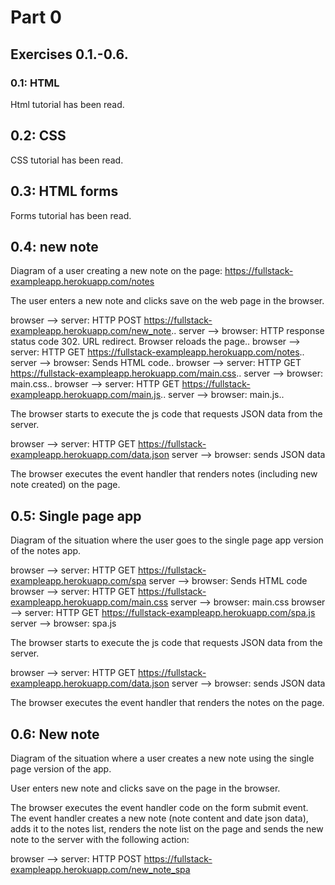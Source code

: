 # Part 0 

## Exercises 0.1.-0.6.

### 0.1: HTML
Html tutorial has been read.

## 0.2: CSS
CSS tutorial has been read.

## 0.3: HTML forms
Forms tutorial has been read.

## 0.4: new note
Diagram of a user creating a new note on the page: https://fullstack-exampleapp.herokuapp.com/notes 

The user enters a new note and clicks save on the web page in the browser.

browser --> server: HTTP POST https://fullstack-exampleapp.herokuapp.com/new_note..
server --> browser: HTTP response status code 302. URL redirect. Browser reloads the page..
browser --> server: HTTP GET https://fullstack-exampleapp.herokuapp.com/notes..
server --> browser: Sends HTML code..
browser --> server: HTTP GET https://fullstack-exampleapp.herokuapp.com/main.css..
server --> browser: main.css..
browser --> server: HTTP GET https://fullstack-exampleapp.herokuapp.com/main.js..
server --> browser: main.js..

The browser starts to execute the js code that requests JSON data from the server.

browser --> server: HTTP GET https://fullstack-exampleapp.herokuapp.com/data.json
server --> browser: sends JSON data

The browser executes the event handler that renders notes (including new note created) on the page.

## 0.5: Single page app
Diagram of the situation where the user goes to the single page app version of the notes app.

browser --> server: HTTP GET https://fullstack-exampleapp.herokuapp.com/spa
server --> browser: Sends HTML code
browser --> server: HTTP GET https://fullstack-exampleapp.herokuapp.com/main.css
server --> browser: main.css
browser --> server: HTTP GET https://fullstack-exampleapp.herokuapp.com/spa.js
server --> browser: spa.js

The browser starts to execute the js code that requests JSON data from the server.

browser --> server: HTTP GET https://fullstack-exampleapp.herokuapp.com/data.json
server --> browser: sends JSON data

The browser executes the event handler that renders the notes on the page.

## 0.6: New note
Diagram of the situation where a user creates a new note using the single page version of the app.

User enters new note and clicks save on the page in the browser.

The browser executes the event handler code on the form submit event. The event handler creates a new note (note content and date json data), adds it to the notes list, renders the note list on the page and sends the new note to the server with the following action:

browser --> server: HTTP POST https://fullstack-exampleapp.herokuapp.com/new_note_spa